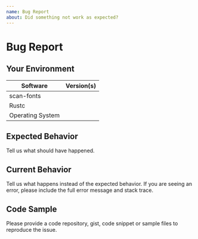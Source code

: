 ```yaml
---
name: Bug Report
about: Did something not work as expected?
---
```


# Bug Report
## Your Environment
| Software         | Version(s) |
| ---------------- | ---------- |
| scan-fonts      |
| Rustc            |
| Operating System |

## Expected Behavior
Tell us what should have happened.

## Current Behavior
Tell us what happens instead of the expected behavior. If you are seeing an
error, please include the full error message and stack trace.

## Code Sample
Please provide a code repository, gist, code snippet or sample files to
reproduce the issue.
